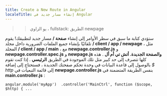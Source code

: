 ```yaml
---
title: Create a New Route in Angular
localeTitle: إنشاء مسار جديد في Angular
---
```

> > يو الزاوي ، fullstack: الطريق newpage

ستؤدي كتابة ما سبق في سطر الأوامر إلى إنشاء **صفحة /** مسار جديد لتطبيقك! يقوم تلقائيًا بإنشاء جميع الملفات الضرورية داخل مجلد **/ client / app / newpage** ، مثل المجلد **/ client / app / main** ، مع **newpage.controller.js** و **newpage.controller.spec.js** و **newpage.js** **والصفحة الجديدة. أتش تي أم أل** . هذه كلها تتصرف إلى حد كبير مثل تلك الموجودة في الطريق **الرئيسي** . إذا كنت تقوم بالوصول إلى قاعدة البيانات في وحدة تحكم صفحتك الجديدة ، فستحتاج إلى إضافة _$ http_ إلى قائمة التبعيات في **newpage.controller.js** بنفس الطريقة المتضمنة في **main.controller.js** :

 `angular.module('myApp') 
  .controller('MainCtrl', function ($scope, $http) { ... 
`